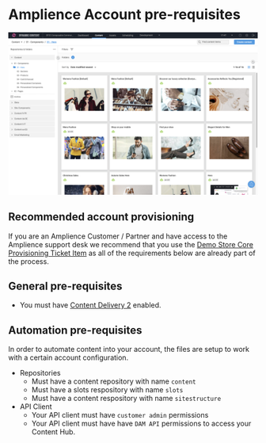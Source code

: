 # Amplience Account pre-requisites

![Amplience Account)](./media/amplience-dynamic-content.png)

## Recommended account provisioning
If you are an Amplience Customer / Partner and have access to the Amplience support desk we recommend that you use the [Demo Store Core Provisioning Ticket Item](https://support.amplience.com/support/catalog/items/118) as all of the requirements below are already part of the process.

## General pre-requisites
* You must have [Content Delivery 2](https://amplience.com/docs/development/contentdelivery/readme.html) enabled.

## Automation pre-requisites
In order to automate content into your account, the files are setup to work with a certain account configuration.

* Repositories
    * Must have a content repository with name `content`
    * Must have a slots respository with name `slots`
    * Must have a content respository with name `sitestructure`
* API Client
    * Your API client must have `customer admin` permissions
    * Your API client must have have `DAM API` permissions to access your Content Hub.
